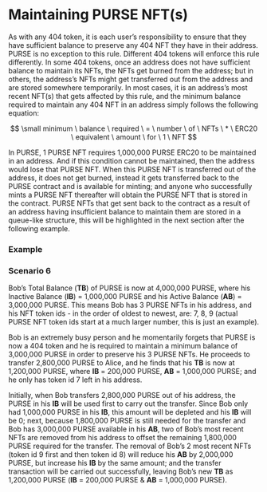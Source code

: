 # Maintaining PURSE NFT(s)

As with any 404 token, it is each user’s responsibility to ensure that they have sufficient balance to preserve any 404 NFT they have in their address. PURSE is no exception to this rule. Different 404 tokens will enforce this rule differently. In some 404 tokens, once an address does not have sufficient balance to maintain its NFTs, the NFTs get burned from the address; but in others, the address’s NFTs might get transferred out from the address and are stored somewhere temporarily. In most cases, it is an address’s most recent NFT(s) that gets affected by this rule, and the minimum balance required to maintain any 404 NFT in an address simply follows the following equation:

$$
\small minimum \ balance \ required \ = \ number \ of \ NFTs \ * \ ERC20 \ equivalent \ amount \ for \ 1 \ NFT
$$

In PURSE, 1 PURSE NFT requires 1,000,000 PURSE ERC20 to be maintained in an address. And if this condition cannot be maintained, then the address would lose that PURSE NFT. When this PURSE NFT is transferred out of the address, it does not get burned, instead it gets transferred back to the PURSE contract and is available for minting; and anyone who successfully mints a PURSE NFT thereafter will obtain the PURSE NFT that is stored in the contract. PURSE NFTs that get sent back to the contract as a result of an address having insufficient balance to maintain them are stored in a queue-like structure, this will be highlighted in the next section after the following example.

### Example

### Scenario 6

Bob’s Total Balance (**TB**) of PURSE is now at 4,000,000 PURSE, where his Inactive Balance (**IB**) = 1,000,000 PURSE and his Active Balance (**AB**) = 3,000,000 PURSE. This means Bob has 3 PURSE NFTs in his address, and his NFT token ids - in the order of oldest to newest, are: 7, 8, 9 (actual PURSE NFT token ids start at a much larger number, this is just an example).

Bob is an extremely busy person and he momentarily forgets that PURSE is now a 404 token and he is required to maintain a minimum balance of 3,000,000 PURSE in order to preserve his 3 PURSE NFTs. He proceeds to transfer 2,800,000 PURSE to Alice, and he finds that his **TB** is now at 1,200,000 PURSE, where **IB** = 200,000 PURSE, **AB** = 1,000,000 PURSE; and he only has token id 7 left in his address.

Initially, when Bob transfers 2,800,000 PURSE out of his address, the PURSE in his **IB** will be used first to carry out the transfer. Since Bob only had 1,000,000 PURSE in his **IB**, this amount will be depleted and his **IB** will be 0; next, because 1,800,000 PURSE is still needed for the transfer and Bob has 3,000,000 PURSE available in his **AB**, two of Bob’s most recent NFTs are removed from his address to offset the remaining 1,800,000 PURSE required for the transfer. The removal of Bob’s 2 most recent NFTs (token id 9 first and then token id 8) will reduce his **AB** by 2,000,000 PURSE, but increase his **IB** by the same amount; and the transfer transaction will be carried out successfully, leaving Bob’s new **TB** as 1,200,000 PURSE (**IB** = 200,000 PURSE & **AB** = 1,000,000 PURSE).

